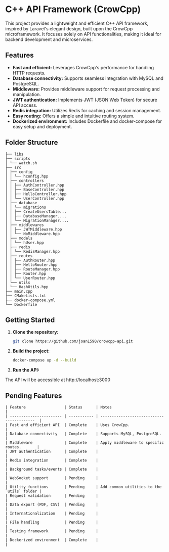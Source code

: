# C++ API Framework (CrowCpp)

This project provides a lightweight and efficient C++ API framework, inspired by Laravel's elegant design, built upon the CrowCpp microframework. It focuses solely on API functionalities, making it ideal for backend development and microservices.

## Features

- **Fast and efficient:** Leverages CrowCpp's performance for handling HTTP requests.
- **Database connectivity:** Supports seamless integration with MySQL and PostgreSQL.
- **Middleware:** Provides middleware support for request processing and manipulation.
- **JWT authentication:** Implements JWT (JSON Web Token) for secure API access.
- **Redis integration:** Utilizes Redis for caching and session management.
- **Easy routing:** Offers a simple and intuitive routing system.
- **Dockerized environment:** Includes Dockerfile and docker-compose for easy setup and deployment.

## Folder Structure

```text
├── libs
├── scripts
│ └── watch.sh
├── src
│ ├── config
│ │ └── hconfig.hpp
│ ├── controllers
│ │ ├── AuthController.hpp
│ │ ├── BaseController.hpp
│ │ ├── HelloController.hpp
│ │ └── UserController.hpp
│ ├── database
│ │ └── migrations
│ │ ├── CreateUsersTable...
│ │ ├── DatabaseManager....
│ │ └── MigrationManager....
│ ├── middlewares
│ │ ├── JWTMiddleware.hpp
│ │ └── NoMiddleware.hpp
│ ├── models
│ │ └── hUser.hpp
│ ├── redis
│ │ └── RedisManager.hpp
│ ├── routes
│ │ ├── AuthRouter.hpp
│ │ ├── HelloRouter.hpp
│ │ ├── RouteManager.hpp
│ │ ├── Router.hpp
│ │ └── UserRouter.hpp
│ └── utils
│ └── HashUtils.hpp
├── main.cpp
├── CMakeLists.txt
├── docker-compose.yml
└── Dockerfile
```

## Getting Started

1. **Clone the repository:**

   ```bash
   git clone https://github.com/joan1590/crowcpp-api.git
   ```

2. **Build the project:**

   ```bash
   docker-compose up -d --build
   ```

3. **Run the API:**

The API will be accessible at http://localhost:3000

## Pending Features

```table
| Feature                 | Status      | Notes                                      |
| ----------------------- | ----------- | -----------------------------------------  |
| Fast and efficient API  | Complete    | Uses CrowCpp.                              |
| Database connectivity   | Complete    | Supports MySQL, PostgreSQL.                |
| Middleware              | Complete    | Apply middleware to specific routes.       |
| JWT authentication      | Complete    |                                            |
| Redis integration       | Complete    |                                            |
| Background tasks/events | Complete    |                                            |
| WebSocket support       | Pending     |                                            |
| Utility functions       | Pending     | Add common utilities to the `utils` folder |
| Request validation      | Pending     |                                            |
| Data export (PDF, CSV)  | Pending     |                                            |
| Internationalization    | Pending     |                                            |
| File handling           | Pending     |                                            |
| Testing framework       | Pending     |                                            |
| Dockerized environment  | Complete    |                                            |
```
